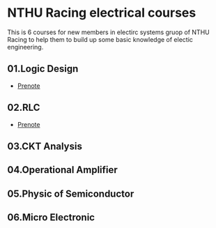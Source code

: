 # NTHU Racing electrical courses
This is 6 courses for new members in electirc systems gruop of NTHU Racing to help them to build up some basic knowledge of electic engineering.

## 01.Logic Design
- [Prenote](https://github.com/SamChang03/NTHU-Racing-generally-electrical-course/blob/main/01.Logic%20Design.pdf)
## 02.RLC
- [Prenote](https://github.com/SamChang03/NTHU-Racing-generally-electrical-course/blob/main/02.RLC.pdf)
## 03.CKT Analysis
## 04.Operational Amplifier
## 05.Physic of Semiconductor
## 06.Micro Electronic
